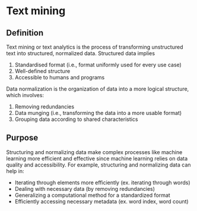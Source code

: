 # Text mining
## Definition
Text mining or text analytics is the process of transforming unstructured text into structured, normalized data. Structured data implies
1. Standardised format (i.e., format uniformly used for every use case)
2. Well-defined structure
3. Accessible to humans and programs

Data normalization is the organization of data into a more logical structure, which involves:
1. Removing redundancies
2. Data munging (i.e., transforming the data into a more usable format)
3. Grouping data according to shared characteristics

## Purpose
Structuring and normalizing data make complex processes like machine learning more efficient and effective since machine learning relies on data quality and accessibility. For example, structuring and normalizing data can help in:
- Iterating through elements more efficiently (ex. iterating through words)
- Dealing with necessary data (by removing redundancies)
- Generalizing a computational method for a standardized format
- Efficiently accessing necessary metadata (ex. word index, word count)
